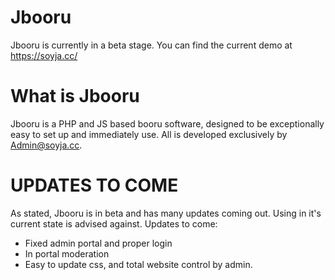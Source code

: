 # Jbooru
Jbooru is currently in a beta stage.
You can find the current demo at https://soyja.cc/
# What is Jbooru
Jbooru is a PHP and JS based booru software, designed to be exceptionally easy to set up and immediately use.
All is developed exclusively by Admin@soyja.cc.
# UPDATES TO COME
As stated, Jbooru is in beta and has many updates coming out.
Using in it's current state is advised against.
Updates to come:
- Fixed admin portal and proper login
- In portal moderation
- Easy to update css, and total website control by admin.
